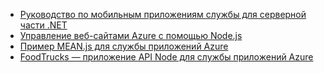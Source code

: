 - [Руководство по мобильным приложениям службы для серверной части .NET](https://azure.microsoft.com/resources/samples/app-service-mobile-nodejs-backend-quickstart/)
- [Управление веб-сайтами Azure с помощью Node.js](https://azure.microsoft.com/resources/samples/app-service-web-nodejs-manage/)
- [Пример MEAN.js для службы приложений Azure](https://azure.microsoft.com/resources/samples/meanjs/)
- [FoodTrucks — приложение API Node для службы приложений Azure](https://azure.microsoft.com/resources/samples/app-service-api-node-food-trucks/)